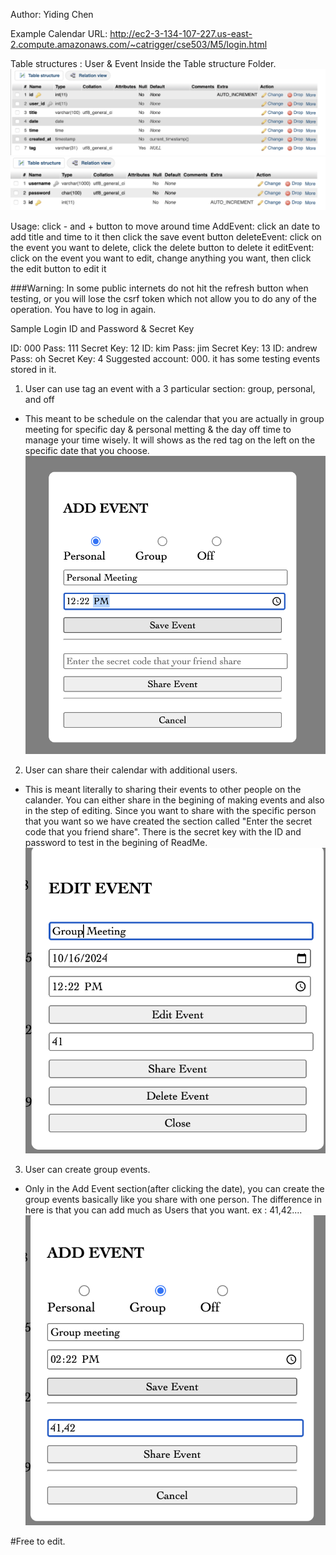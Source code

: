Author: Yiding Chen

Example Calendar URL: http://ec2-3-134-107-227.us-east-2.compute.amazonaws.com/~catrigger/cse503/M5/login.html

Table structures : User & Event
Inside the Table structure Folder.
![alt text](<Table structure/Events table structure.png>)
![alt text](<Table structure/Usertablestructure.png>)

Usage:
click - and + button to move around time
AddEvent: click an date to add title and time to it then click the save event button
deleteEvent: click on the event you want to delete, click the delete button to delete it
editEvent: click on the event you want to edit, change anything you want, then click the edit button to edit it

###Warning: In some public internets do not hit the refresh button when testing, or you will lose the csrf token which not allow you to do any of the operation. You have to log in again.
 

Sample Login ID and Password & Secret Key

ID: 000 Pass: 111 Secret Key: 12
ID: kim Pass: jim Secret Key: 13 
ID: andrew Pass: oh Secret Key: 4
Suggested account: 000. it has some testing events stored in it.

1. User can use tag an event with a 3 particular section: group, personal, and off

- This meant to be schedule on the calendar that you are actually in group meeting for specific day & personal metting & the day off time to manage your time wisely. It will shows as the red tag on the left on the specific date that you choose. 
![alt text](creativeportion_folder/Tag.png)

2. User can share their calendar with additional users.

- This is meant literally to sharing their events to other people on the calander. You can either share in the begining of making events and also in the step of editing. Since you want to share with the specific person that you want so we have created the section called "Enter the secret code that you friend share". There is the secret key with the ID and password to test in the begining of ReadMe. 
![alt text](creativeportion_folder/Sharing.png)

3. User can create group events. 

- Only in the Add Event section(after clicking the date), you can create the group events basically like you share with one person. The difference in here is that you can add much as Users that you want. ex : 41,42....
![alt text](creativeportion_folder/Groupevents.png)


#Free to edit.